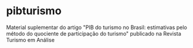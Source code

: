 # pibturismo
Material suplementar do artigo "PIB do turismo no Brasil: estimativas pelo método do quociente de participação do turismo" publicado na Revista Turismo em Análise

